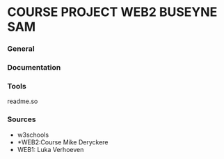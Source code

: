 # **COURSE PROJECT WEB2 BUSEYNE SAM**

### General




### Documentation




### Tools
readme.so

### Sources
* w3schools
* *WEB2:Course Mike Deryckere
* WEB1: Luka Verhoeven
